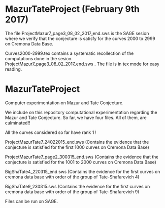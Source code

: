 # MazurTateProject (February 9th 2017)

The file ProjectMazur7_page3_08_02_2017_end.sws is the SAGE sesion where we verify that the conjecture is satisfy for the curves
2000 to 2999 on Cremona Data Base.

Curves2000-2999.tex contains a systematic recollection of the computations done in the sesion ProjectMazur7_page3_08_02_2017_end.sws .  The file is in tex mode for easy reading.


# MazurTateProject
Computer experimentation on Mazur and Tate Conjecture.

We include on this repository computational experimentation regarding the Mazur and Tate Conjecture.
So far, we have four files. All of them, are culminated!!

All the curves considered so far have rank 1 !

ProjectMazurTate7_24022015_end.sws   (Contains the evidence that the conjecture is satisfied for the first 1000 curves on Cremona Data Base)

ProjectMazurTate7_page2_300315_end.sws (Contains the evidence that the conjecture is satisfied for the 1001 to 2000 curves on Cremona Data Base)   

BigShaTate4_220315_end.sws (Contains the evidence for the first curves on cremona data base with order of the group of Tate-Shafarevich 4)

BigShaTate9_230315.sws  (Contains the evidence for the first curves on cremona data base with order of the group of Tate-Shafarevich 9)

Files can be run on SAGE.
